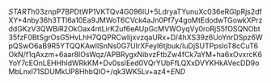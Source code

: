 $START$h03znpP7BPDtWP1VKTQv4G096lU+5LdryaTYunuXc036eRGIpRjs2dfXY+4nby36h3TTl6a10Ea9JMWoT6CVck4aJn0Pf7y4goMtEdodwTGowkXPrzddGKzV3QWBiR2OkOax4ntLirK2uf6eAUpGcMVWOyqVy0roRjS5fOSQNObt35fzF0BtSgrOsG5HvLhH7QQPRCwIijxvzqaURx+D/4hXS39z6UoYnrDSpz6WpQSwO6aB9R5YTQQKAwIlSnNs0G7UIrXFeyl6tjbuk/IuDjSUTPpsloT8cCuT6OkN/f1qAxzm+6aar8IOsWqz/APBRygxNibvzFtbZw4fCk7aYM+ha6xOvxrcK6YoY7cEOnLEHHhIdWRkKM+Dv0ssIEed0VQrYUbFfLQXxDVYKHkAVecDD9oMbLnxl71SDUMkUP8HhbQIO+/qk3WK5Lv+az4+$END$